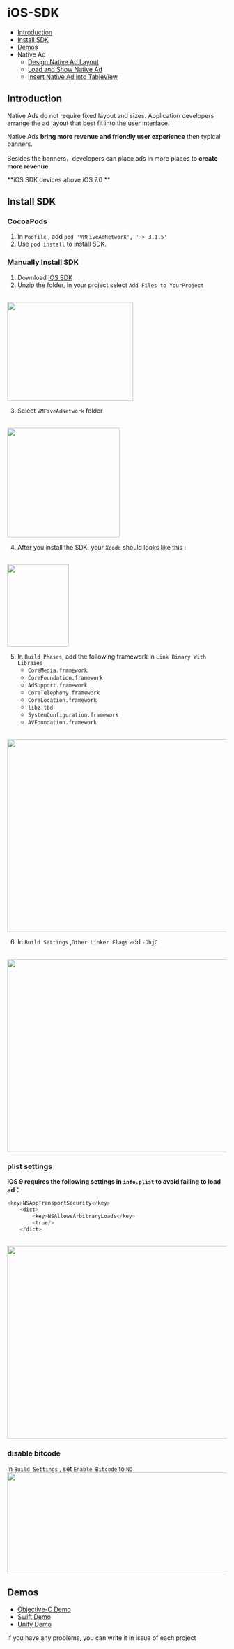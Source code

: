 # iOS-SDK
- [Introduction](https://github.com/VMFive/ios-sdk#introduction)
- [Install SDK](https://github.com/VMFive/ios-sdk#install-sdk)
- [Demos](https://github.com/VMFive/ios-sdk#demos)
- Native Ad
   - [Design Native Ad Layout](https://github.com/VMFive/ios-sdk/blob/master/Documents/NativeAd/NativeAdLayout_EN.md)
   - [Load and Show Native Ad](https://github.com/VMFive/ios-sdk/blob/master/Documents/NativeAd/UseNativeAd_EN.md)
   - [Insert Native Ad into TableView](https://github.com/VMFive/ios-sdk/blob/master/Documents/CellProvider/UseCellProvider_EN.md)

## Introduction

Native Ads do not require fixed layout and sizes. Application developers arrange the ad layout that best fit into the user interface.

Native Ads **bring more revenue and friendly user experience** then typical banners.

Besides the banners，developers can place ads in more places to **create more revenue**

**iOS SDK devices above iOS 7.0 **
## Install SDK
### CocoaPods
1. In `Podfile` , add `pod 'VMFiveAdNetwork', '~> 3.1.5'`
2. Use `pod install` to install SDK.

### Manually Install SDK
1. Download [iOS SDK](https://github.com/applauseadn/ios-sdk/releases)
2. Unzip the folder, in your project select `Add Files to YourProject`
<br>
<img src="https://raw.githubusercontent.com/applauseadn/ios-sdk/master/Images/%E8%9E%A2%E5%B9%95%E5%BF%AB%E7%85%A7%202016-05-12%20%E4%B8%8A%E5%8D%8810.02.14.png" width="289" height="226" />

3. Select `VMFiveAdNetwork` folder
<br>
<img src="https://raw.githubusercontent.com/applauseadn/ios-sdk/master/Images/%E8%9E%A2%E5%B9%95%E5%BF%AB%E7%85%A7%202016-05-12%20%E4%B8%8A%E5%8D%8810.08.51.png" width="258" height="251" />

4. After you install the SDK, your `Xcode` should looks like this :
<br>
<img src="https://raw.githubusercontent.com/applauseadn/ios-sdk/master/Images/%E8%9E%A2%E5%B9%95%E5%BF%AB%E7%85%A7%202016-05-12%20%E4%B8%8A%E5%8D%8810.13.53.png" width="141" height="188" />

5. In `Build Phases`, add the following framework in `Link Binary With Libraies` 
	* ```CoreMedia.framework```
	* ```CoreFoundation.framework```
	* ```AdSupport.framework```
	* ```CoreTelephony.framework```
	* ```CoreLocation.framework```
	* ```libz.tbd```
	* ```SystemConfiguration.framework```
	* ```AVFoundation.framework```
<br>
<img src="https://raw.githubusercontent.com/applauseadn/ios-sdk/master/Images/%E8%9E%A2%E5%B9%95%E5%BF%AB%E7%85%A7%202016-05-12%20%E4%B8%8A%E5%8D%8810.23.45.png" width="696" height="442" />

6. In `Build Settings` ,`Other Linker Flags` add `-ObjC`
<br>
<img src="https://raw.githubusercontent.com/applauseadn/ios-sdk/master/Images/%E8%9E%A2%E5%B9%95%E5%BF%AB%E7%85%A7%202016-05-12%20%E4%B8%8A%E5%8D%8810.25.37.png" width="696" height="442" />

### plist settings
**iOS 9 requires the following settings in ```info.plist``` to avoid failing to load ad：**
```Objective-C
<key>NSAppTransportSecurity</key>
	<dict>
		<key>NSAllowsArbitraryLoads</key>
		<true/>
	</dict>
```
<br>
<img src="https://raw.githubusercontent.com/applauseadn/ios-sdk/master/Images/%E8%9E%A2%E5%B9%95%E5%BF%AB%E7%85%A7%202016-05-12%20%E4%B8%8A%E5%8D%8810.29.20.png" width="696" height="442" />

### disable bitcode
In `Build Settings` , set `Enable Bitcode` to `NO`
<br>
<img src="https://raw.githubusercontent.com/applauseadn/ios-sdk/master/Images/%E8%9E%A2%E5%B9%95%E5%BF%AB%E7%85%A7%202016-05-25%20%E4%B8%8A%E5%8D%8810.54.26.png" width="890" height="233" />

## Demos

 - [Objective-C Demo](https://github.com/applauseadn/ios-sdk-demo)
 - [Swift Demo](https://github.com/applauseadn/ios-sdk-demo-swift)
 - [Unity Demo](https://github.com/applauseadn/ios-sdk-demo-unity)

If you have any problems, you can write it in issue of each project

